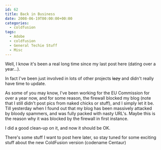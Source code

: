 ```yaml
---
id: 62
title: Back in Business
date: 2008-06-19T00:00:00+00:00
categories:
  - coldfusion
tags:
  - Adobe
  - coldfusion
  - General Techie Stuff
  - Misc
---
```

Well, I know it's been a real long time since my last post here (dating over a year...).

In fact I've been just involved in lots of other projects <strike>lazy</strike> and didn't really have time to update.

As some of you may know, I've been working for the EU Commission for over a year now, and for some reason, the firewall blocked my blog (note that I still didn't post pics from naked chicks or stuff), and I simply let it be. Till yesterday when I found out that my blog has been massively attacked by bloody spammers, and was fully packed with nasty URL's. Maybe this is the reason why it was blocked by the firewall in first instance.

I did a good clean-up on it, and now it should be OK.

There's some stuff I want to post here later, so stay tuned for some exciting stuff about the new ColdFusion version (codename Centaur)
